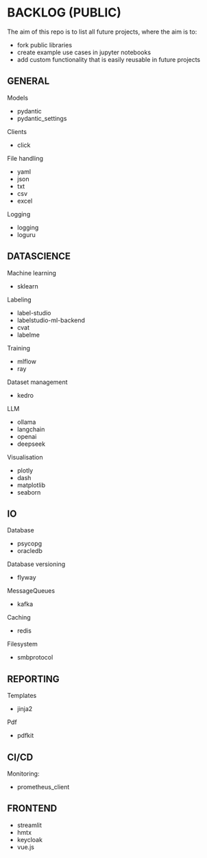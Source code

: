 # BACKLOG (PUBLIC)
The aim of this repo is to list all future projects, where the aim is to:
- fork public libraries
- create example use cases in jupyter notebooks
- add custom functionality that is easily reusable in future projects

## GENERAL

Models
- pydantic
- pydantic_settings

Clients
- click

File handling
- yaml
- json
- txt
- csv
- excel

Logging
- logging
- loguru

## DATASCIENCE

Machine learning
- sklearn

Labeling
- label-studio
- labelstudio-ml-backend
- cvat
- labelme

Training
- mlflow
- ray

Dataset management
- kedro

LLM
- ollama
- langchain
- openai
- deepseek

Visualisation
- plotly
- dash
- matplotlib
- seaborn

## IO

Database
- psycopg
- oracledb

Database versioning
- flyway

MessageQueues
- kafka

Caching
- redis

Filesystem
- smbprotocol

## REPORTING

Templates
- jinja2

Pdf
- pdfkit

## CI/CD

Monitoring:
- prometheus_client

## FRONTEND
- streamlit
- hmtx
- keycloak
- vue.js

